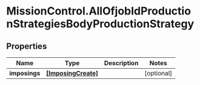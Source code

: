 # MissionControl.AllOfjobIdProductionStrategiesBodyProductionStrategy

## Properties
Name | Type | Description | Notes
------------ | ------------- | ------------- | -------------
**imposings** | [**[ImposingCreate]**](ImposingCreate.md) |  | [optional] 
